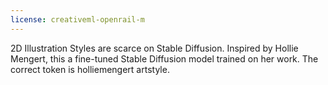 ```yaml
---
license: creativeml-openrail-m
---
```

2D Illustration Styles are scarce on Stable Diffusion. Inspired by Hollie Mengert, this a fine-tuned Stable Diffusion model trained on her work. The correct token is holliemengert artstyle.